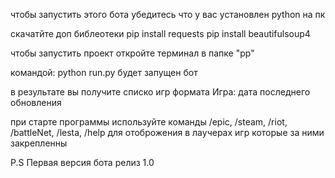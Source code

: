 чтобы запустить этого бота убедитесь что у вас установлен python на пк

скачатйте доп библеотеки pip install requests pip install beautifulsoup4

чтобы запустить проект откройте терминал в папке "pp" 

командой: python run.py будет запущен бот  

в результате вы получите списко игр формата Игра: дата последнего обновления

при старте программы используйте команды /epic, /steam, /riot, /battleNet, /lesta, /help для отоброжения в лаучерах игр которые за ними закрепленны 

P.S Первая версия бота релиз 1.0

